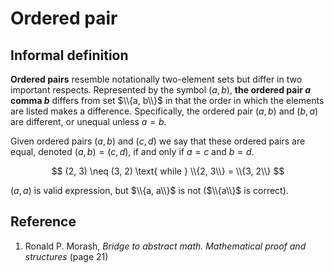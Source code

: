 # Ordered pair

## Informal definition

**Ordered pairs** resemble notationally two-element sets but differ in two important respects. Represented by the symbol $(a, b)$, **the ordered pair $a$ comma $b$** differs from set $\\{a, b\\}$ in that the order in which the elements are listed makes a difference. Specifically, the ordered pair $(a, b)$ and $(b, a)$ are different, or unequal unless $a = b$.

Given ordered pairs $(a, b)$ and $(c, d)$ we say that these ordered pairs are equal, denoted $(a, b) = (c, d)$, if and only if $a = c$ and $b = d$.

$$
(2, 3) \neq (3, 2)
\text{ while }
\\{2, 3\\} = \\{3, 2\\}
$$

$(a, a)$ is valid expression, but $\\{a, a\\}$ is not ($\\{a\\}$ is correct).

## Reference

1. Ronald P. Morash, *Bridge to abstract math. Mathematical proof and structures* (page 21)